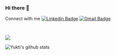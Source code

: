 ### Hi there 👋

Connect with me [![Linkedin Badge](https://img.shields.io/badge/-yukti09-blue?style=flat-square&logo=Linkedin&logoColor=white&link=https://www.linkedin.com/in/yukti09/)](https://www.linkedin.com/in/yukti09/) [![Gmail Badge](https://img.shields.io/badge/-yuktikhosla@gmail.com-c14438?style=flat-square&logo=Gmail&logoColor=white&link=mailto:yuktikhosla@gmail.com)](mailto:yuktikhosla@gmail.com)


<!--
**Yukti-09/Yukti-09** is a ✨ _special_ ✨ repository because its `README.md` (this file) appears on your GitHub profile.

Here are some ideas to get you started:

- 🔭 I’m currently working on ...
- 🌱 I’m currently learning ...
- 👯 I’m looking to collaborate on ...
- 🤔 I’m looking for help with ...
- 💬 Ask me about ...
- 📫 How to reach me: ...
- 😄 Pronouns: ...
- ⚡ Fun fact: ...
-->

</br>
<p align="left"> <img src="https://komarev.com/ghpvc/?username=Yukti-09"/> </p>

![Yukti's github stats](https://github-readme-stats.vercel.app/api?username=Yukti-09&show_icons=true&theme=synthwave)

